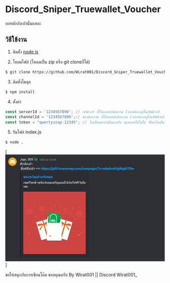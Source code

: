 # Discord_Sniper_Truewallet_Voucher
บอทดักอังเปานั้นแหละ

## วิธีใช้งาน

1. ติดตั้ง [node js](https://nodejs.org/en)

2. โหลดไฟล์ (โหลดเป็น zip หรือ git cloneก็ได้)

```bash
$ git clone https://github.com/Wirat001/Discord_Sniper_Truewallet_Voucher
```
3. ติดตั้งโมดุล
```bash
$ npm install
```
4. ตั้งค่า 
```js
const serverId = '1234567890'; // เซิฟเวอร์ ที่ให้บอทส่งข้อความ (บอทต้องอยู่ในเซิฟด้วย)
const channelId = '1234567890';// ช่องข้อความ ที่ให้บอทส่งข้อความ (บอทต้องอยู่ในเซิฟด้วย)
const token = "qwertyuiop-12345"; // โทเค็นคนเท่านั้นนะครับ ของบอทใช้ไม่ได้ วิธีหาโทเค็น หาเอาเองละกัน
```
5. รันไฟล์ index.js
```bash
$ node .
```
[![image](https://github.com/Wirat001/Discord_Sniper_Truewallet_Voucher/blob/main/demo.png)]

ขอให้สนุกกับการเขียนโค๊ต ขอบคุณครับ By Wirat001 || Discord Wirat001_
